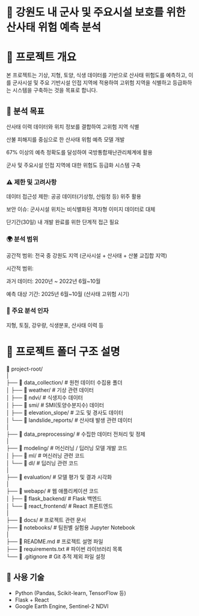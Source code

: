 # 🌲 강원도 내 군사 및 주요시설 보호를 위한 산사태 위험 예측 분석

# 📌 프로젝트 개요
본 프로젝트는 기상, 지형, 토양, 식생 데이터를 기반으로 산사태 위험도를 예측하고, 이를 군사시설 및 주요 기반시설 인접 지역에 적용하여 고위험 지역을 식별하고 등급화하는 시스템을 구축하는 것을 목표로 합니다.

## 🎯 분석 목표
산사태 이력 데이터와 위치 정보를 결합하여 고위험 지역 식별

산불 피해지를 중심으로 한 산사태 위험 예측 모델 개발

67% 이상의 예측 정확도를 달성하여 국방통합재난관리체계에 활용

군사 및 주요시설 인접 지역에 대한 위험도 등급화 시스템 구축

### ⚠️ 제한 및 고려사항
데이터 접근성 제한: 공공 데이터(기상청, 산림청 등) 위주 활용

보안 이슈: 군사시설 위치는 비식별화된 격자형 이미지 데이터로 대체

단기간(30일) 내 개발 완료를 위한 단계적 접근 필요

### 🌍 분석 범위
공간적 범위: 전국 중 강원도 지역 (군사시설 + 산사태 + 산불 교집합 지역)

시간적 범위:

과거 데이터: 2020년 ~ 2022년 6월~10월

예측 대상 기간: 2025년 6월~10월 (산사태 고위험 시기)

### 🧩 주요 분석 인자
지형, 토질, 강우량, 식생분포, 산사태 이력 등

# 📁 프로젝트 폴더 구조 설명
📁 project-root/
<br />
│
<br />
├── 📁 data_collection/           # 원천 데이터 수집용 폴더
<br />
│   ├── 📁 weather/               # 기상 관련 데이터
<br />
│   ├── 📁 ndvi/                  # 식생지수 데이터
<br />
│   ├── 📁 smi/                   # SMI(토양수분지수) 데이터
<br />
│   ├── 📁 elevation_slope/      # 고도 및 경사도 데이터
<br />
│   └── 📁 landslide_reports/    # 산사태 발생 관련 데이터
<br />
│
<br />
├── 📁 data_preprocessing/       # 수집한 데이터 전처리 및 정제
<br />
│
<br />
├── 📁 modeling/                 # 머신러닝 / 딥러닝 모델 개발 코드
<br />
│   ├── 📁 ml/                   # 머신러닝 관련 코드
<br />
│   └── 📁 dl/                   # 딥러닝 관련 코드
<br />
│
<br />
├── 📁 evaluation/              # 모델 평가 및 결과 시각화
<br />
│
<br />
├── 📁 webapp/                  # 웹 애플리케이션 코드
<br />
│   ├── 📁 flask_backend/       # Flask 백엔드
<br />
│   └── 📁 react_frontend/      # React 프론트엔드
<br />
│
<br />
├── 📁 docs/                    # 프로젝트 관련 문서
<br />
├── 📁 notebooks/               # 팀원별 실험용 Jupyter Notebook
<br />
│
<br />
├── 📄 README.md                # 프로젝트 설명 파일
<br />
├── 📄 requirements.txt         # 파이썬 라이브러리 목록
<br />
└── 📄 .gitignore               # Git 추적 제외 파일 설정


## 🔧 사용 기술
- Python (Pandas, Scikit-learn, TensorFlow 등)
- Flask + React
- Google Earth Engine, Sentinel-2 NDVI
  
